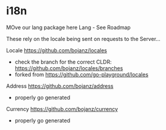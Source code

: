 # i18n

MOve our lang package here
Lang - See Roadmap

These rely on the locale being sent on requests to the Server...

Locale
https://github.com/bojanz/locales
- check the branch for the correct CLDR: https://github.com/bojanz/locales/branches
- forked from https://github.com/go-playground/locales

Address
https://github.com/bojanz/address
- properly go generated

Currency
https://github.com/bojanz/currency
- properly go generated